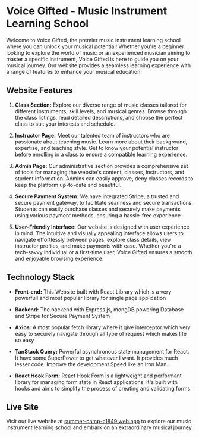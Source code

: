 # Voice Gifted - Music Instrument Learning School

Welcome to Voice Gifted, the premier music instrument learning school where you can unlock your musical potential! Whether you're a beginner looking to explore the world of music or an experienced musician aiming to master a specific instrument, Voice Gifted is here to guide you on your musical journey. Our website provides a seamless learning experience with a range of features to enhance your musical education.

## Website Features

1. **Class Section:** Explore our diverse range of music classes tailored for different instruments, skill levels, and musical genres. Browse through the class listings, read detailed descriptions, and choose the perfect class to suit your interests and schedule.

2. **Instructor Page:** Meet our talented team of instructors who are passionate about teaching music. Learn more about their background, expertise, and teaching style. Get to know your potential instructor before enrolling in a class to ensure a compatible learning experience.

3. **Admin Page:** Our administrative section provides a comprehensive set of tools for managing the website's content, classes, instructors, and student information. Admins can easily approve, deny classes records to keep the platform up-to-date and beautiful.

4. **Secure Payment System:** We have integrated Stripe, a trusted and secure payment gateway, to facilitate seamless and secure transactions. Students can easily purchase classes and securely make payments using various payment methods, ensuring a hassle-free experience.

5. **User-Friendly Interface:** Our website is designed with user experience in mind. The intuitive and visually appealing interface allows users to navigate effortlessly between pages, explore class details, view instructor profiles, and make payments with ease. Whether you're a tech-savvy individual or a first-time user, Voice Gifted ensures a smooth and enjoyable browsing experience.

## Technology Stack

- **Front-end:** This Website built with React Library which is a very powerfull and most popular library for single page application

- **Backend:** The backend with Express js, mongDB powering Database and Stripe for Secure Payment System

- **Axios:** A most popular fetch library where it give interceptor which very easy to securely navigate through all type of request which makes life so easy

- **TanStack Query:** Powerful asynchronous state management for React. It have some SuperPower to get whatever I want. It provides much lesser code. Improve the development Speed like an Iron Man.

- **React Hook Form:** React Hook Form is a lightweight and performant library for managing form state in React applications. It's built with hooks and aims to simplify the process of creating and validating forms.

## Live Site

Visit our live website at [summer-camp-c1849.web.app](https://summer-camp-c1849.web.app) to explore our music instrument learning school and embark on an extraordinary musical journey.
